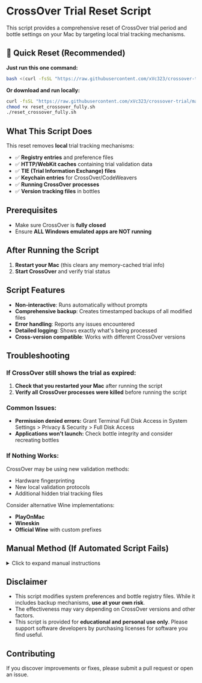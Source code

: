 # CrossOver Trial Reset Script

This script provides a comprehensive reset of CrossOver trial period and bottle settings on your Mac by targeting local trial tracking mechanisms.

## 🚀 Quick Reset (Recommended)

**Just run this one command:**

```sh
bash <(curl -fsSL "https://raw.githubusercontent.com/xVc323/crossover-trial/main/reset_crossover_fully.sh")
```

**Or download and run locally:**

```sh
curl -fsSL "https://raw.githubusercontent.com/xVc323/crossover-trial/main/reset_crossover_fully.sh" -o reset_crossover_fully.sh
chmod +x reset_crossover_fully.sh
./reset_crossover_fully.sh
```

## What This Script Does

This reset removes **local** trial tracking mechanisms:

- ✅ **Registry entries** and preference files
- ✅ **HTTP/WebKit caches** containing trial validation data  
- ✅ **TIE (Trial Information Exchange) files**
- ✅ **Keychain entries** for CrossOver/CodeWeavers
- ✅ **Running CrossOver processes**
- ✅ **Version tracking files** in bottles

## Prerequisites

- Make sure CrossOver is **fully closed**
- Ensure **ALL Windows emulated apps are NOT running**

## After Running the Script

1. **Restart your Mac** (this clears any memory-cached trial info)
2. **Start CrossOver** and verify trial status

## Script Features

- **Non-interactive**: Runs automatically without prompts
- **Comprehensive backup**: Creates timestamped backups of all modified files
- **Error handling**: Reports any issues encountered
- **Detailed logging**: Shows exactly what's being processed
- **Cross-version compatible**: Works with different CrossOver versions

## Troubleshooting

### If CrossOver still shows the trial as expired:

1. **Check that you restarted your Mac** after running the script
2. **Verify all CrossOver processes were killed** before running the script

### Common Issues:

- **Permission denied errors:** Grant Terminal Full Disk Access in System Settings > Privacy & Security > Full Disk Access
- **Applications won't launch:** Check bottle integrity and consider recreating bottles

### If Nothing Works:

CrossOver may be using new validation methods:
- Hardware fingerprinting
- New local validation protocols
- Additional hidden trial tracking files

Consider alternative Wine implementations:
- **PlayOnMac**
- **Wineskin** 
- **Official Wine** with custom prefixes

## Manual Method (If Automated Script Fails)

<details>
<summary>Click to expand manual instructions</summary>

### Step 1: Reset Preferences
```bash
# Edit the preferences file
~/Library/Preferences/com.codeweavers.CrossOver.plist
# Change FirstRunDate to today's date
```

### Step 2: Reset Bottle Registry
```bash
# For each bottle in ~/Library/Application Support/CrossOver/Bottles/
# Edit system.reg and remove lines containing:
[Software\\\\CodeWeavers\\\\CrossOver\\\\cxoffice]
```

### Step 3: Clear Caches
```bash
rm -rf ~/Library/Caches/com.codeweavers.CrossOver
rm -rf ~/Library/HTTPStorages/com.codeweavers.CrossOver
rm -rf ~/Library/WebKit/com.codeweavers.CrossOver
```

</details>

## Disclaimer

- This script modifies system preferences and bottle registry files. While it includes backup mechanisms, **use at your own risk**.
- The effectiveness may vary depending on CrossOver versions and other factors.
- This script is provided for **educational and personal use only**. Please support software developers by purchasing licenses for software you find useful.

## Contributing

If you discover improvements or fixes, please submit a pull request or open an issue.
